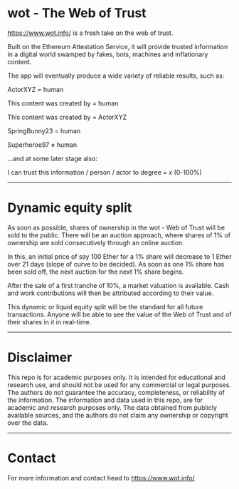 # wot - The Web of Trust

https://www.wot.info/ is a fresh take on the web of trust. 

Built on the Ethereum Attestation Service, it will provide trusted information in a digital world swamped by fakes, bots, machines and inflationary content.

The app will eventually produce a wide variety of reliable results, such as:​

ActorXYZ = human

This content was created by = human

This content was created by = ActorXYZ

SpringBunny23 = human

Superheroe97 ≠ human

…and at some later stage also:

I can trust this information / person / actor to degree = x (0-100%)

___


# Dynamic equity split

As soon as possible, shares of ownership in the wot - Web of Trust will be sold to the public. There will be an auction approach, where shares of 1% of ownership are sold consecutively through an online auction.

In this, an initial price of say 100 Ether for a 1% share will decrease to 1 Ether over 21 days (slope of curve to be decided). As soon as one 1% share has been sold off, the next auction for the next 1% share begins.

After the sale of a first tranche of 10%, a market valuation is available. Cash and work contributions will then be attributed according to their value.

This dynamic or liquid equity split will be the standard for all future transactions. Anyone will be able to see the value of the Web of Trust and of their shares in it in real-time.

___


# Disclaimer

This repo is for academic purposes only. It is intended for educational and research use, and should not be used for any commercial or legal purposes. The authors do not guarantee the accuracy, completeness, or reliability of the information. The information and data used in this repo, are for academic and research purposes only. The data obtained from publicly available sources, and the authors do not claim any ownership or copyright over the data.


___


# Contact

For more information and contact head to https://www.wot.info/

